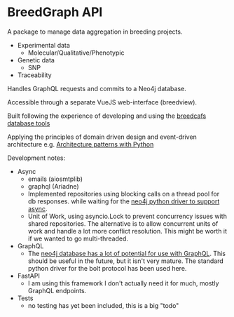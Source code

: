 # BreedGraph API

A package to manage data aggregation in breeding projects. 
  - Experimental data
    - Molecular/Qualitative/Phenotypic
  - Genetic data
    - SNP
  - Traceability

Handles GraphQL requests and commits to a Neo4j database.

Accessible through a separate VueJS web-interface (breedview).

Built following the experience of developing and using the [breedcafs database tools](https://github.com/marcusmchale/breedcafs)


Applying the principles of domain driven design and event-driven architecture
e.g.  [Architecture patterns with Python](https://www.oreilly.com/library/view/architecture-patterns-with/9781492052197/)

Development notes:

- Async
    - emails (aiosmtplib)
    - graphql (Ariadne)
    - Implemented repositories using blocking calls on a thread pool for db responses.
      while waiting for the [neo4j python driver to support async](
      https://github.com/neo4j/neo4j-python-driver/issues/180).
    - Unit of Work, using asyncio.Lock to prevent concurrency issues with shared repositories.
      The alternative is to allow concurrent units of work and handle a lot more conflict resolution. 
      This might be worth it if we wanted to go multi-threaded.
- GraphQL
    - The [neo4j database has a lot of potential for use with GraphQL](https://pypi.org/project/neo4j-graphql-py/).
      This should be useful in the future, but it isn't very mature. 
      The standard python driver for the bolt protocol has been used here.
- FastAPI
  - I am using this framework I don't actually need it for much, mostly GraphQL endpoints.
- Tests
    - no testing has yet been included, this is a big "todo"
